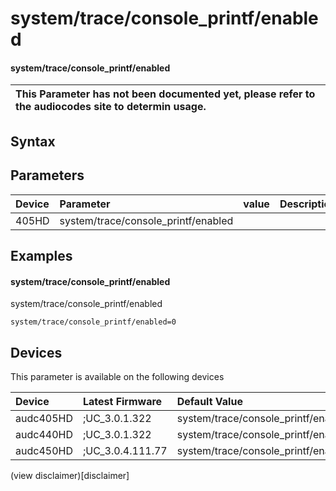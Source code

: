 ﻿---
description: system/trace/console_printf/enabled
search: false
---

# system/trace/console_printf/enabled

#### system/trace/console_printf/enabled


| This Parameter has not been documented yet, please refer to the audiocodes site to determin usage.  | 
| :--- |

## Syntax

## Parameters
|Device|Parameter|value|Description|
|:---|:---|:---|:---|
| 405HD | system/trace/console_printf/enabled |  |  |

## Examples
#### system/trace/console_printf/enabled

system/trace/console_printf/enabled

```
system/trace/console_printf/enabled=0
```

## Devices
This parameter is available on the following devices

| Device | Latest Firmware | Default Value |
|:---|:---|:---|
| audc405HD | ;UC_3.0.1.322 | system/trace/console_printf/enabled=0 
| audc440HD | ;UC_3.0.1.322 | system/trace/console_printf/enabled=0 
| audc450HD | ;UC_3.0.4.111.77 | system/trace/console_printf/enabled=0 

(view disclaimer)[disclaimer]
